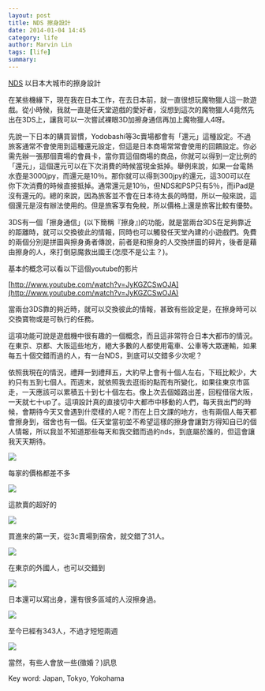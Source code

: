 ```yaml
---
layout: post
title: NDS 擦身設計
date: 2014-01-04 14:45
category: life
author: Marvin Lin
tags: [life]
summary: 
---
```


[](https://www.blogger.com/blogger.g?blogID=1774754660328305025)[NDS](https://www.blogger.com/blogger.g?blogID=1774754660328305025) 以日本大城市的擦身設計

  

在某些機緣下，現在我在日本工作，在去日本前，就一直很想玩魔物獵人這一款遊戲。從小時候，我就一直是任天堂遊戲的愛好者，沒想到這次的魔物獵人4竟然先出在3DS上，讓我可以一次嘗試裸眼3D加擦身通信再加上魔物獵人4呀。

  

先說一下日本的購買習慣，Yodobashi等3c賣場都會有「還元」這種設定。不過旅客通常不會使用到這種還元設定，但這是日本商場常常會使用的回饋設定。你必需先辦一張那個賣場的會員卡，當你買這個商場的商品，你就可以得到一定比例的「還元」，這個還元可以在下次消費的時候當現金抵掉。舉例來說，如果一台電熱水壺是3000jpy，而還元是10％。那你就可以得到300jpy的還元，這300可以在你下次消費的時候直接抵掉。通常還元是10％，但NDS和PSP只有5％，而iPad是沒有還元的。總的來說，因為旅客並不會在日本待太長的時間，所以一般來說，這個還元是沒有辦法使用的。但是旅客享有免稅，所以價格上還是旅客比較有優勢。

  

3DS有一個「擦身通信」(以下簡稱『擦身』)的功能，就是當兩台3DS在足夠靠近的距離時，就可以交換彼此的情報，同時也可以觸發任天堂內建的小遊戲們。免費的兩個分別是拼圖與擦身勇者傳說，前者是和擦身的人交換拼圖的碎片，後者是藉由擦身的人，來打倒惡魔救出國王(怎麼不是公主？)。

  

基本的概念可以看以下這個youtube的影片

[http://www.youtube.com/watch?v=JyKGZCSwOJA](http://www.youtube.com/watch?v=JyKGZCSwOJA)  
  
  

  

當兩台3DS靠的夠近時，就可以交換彼此的情報，甚致有些設定是，在擦身時可以交換寶物或是可執行的任務。

這項功能可說是遊戲機中很有趣的一個概念，而且這非常符合日本大都市的情況。在東京、京都、大阪這些地方，絕大多數的人都使用電車、公車等大眾運輸，如果每五十個交錯而過的人，有一台NDS，到底可以交錯多少次呢？

  

  

依照我現在的情況，禮拜一到禮拜五，大約早上會有十個人左右，下班比較少，大約只有五到七個人。而週末，就依照我去逛街的點而有所變化，如果往東京市區走，一天應該可以累積五十到七十個左右。像上次去個姬路出差，回程借宿大阪，一天就七十up了。這項設計真的直接切中大都市中移動的人們，每天我出門的時候，會期待今天又會遇到什麼樣的人呢？而在上日文課的地方，也有兩個人每天都會擦身到，宿舍也有一個。任天堂當初並不希望這樣的擦身會讓對方得知自已的個人情報，所以我並不知道那些每天和我交錯而過的nds，到底屬於誰的，但這會讓我天天期待。

  

[![](http://2.bp.blogspot.com/-sUPr1sv9zkk/UsglAr_cGxI/AAAAAAAACIg/pKQW-fGf7YI/s1600/IMG_0429.JPG)](http://2.bp.blogspot.com/-sUPr1sv9zkk/UsglAr_cGxI/AAAAAAAACIg/pKQW-fGf7YI/s1600/IMG_0429.JPG)

每家的價格都差不多

  

  

  

[![](http://4.bp.blogspot.com/-NGReWGw1s4U/UsglAJ3YFdI/AAAAAAAACIc/oh6OXJwTvRs/s1600/IMG_0430.JPG)](http://4.bp.blogspot.com/-NGReWGw1s4U/UsglAJ3YFdI/AAAAAAAACIc/oh6OXJwTvRs/s1600/IMG_0430.JPG)

這款賣的超好的

  

[![](http://2.bp.blogspot.com/-uyycA--71mY/UsglEoZYvgI/AAAAAAAACI0/MHOYhsceitE/s1600/IMG_0501.JPG)](http://2.bp.blogspot.com/-uyycA--71mY/UsglEoZYvgI/AAAAAAAACI0/MHOYhsceitE/s1600/IMG_0501.JPG)

買進來的第一天，從3c賣場到宿舍，就交錯了31人。

  

  

  

[![](http://1.bp.blogspot.com/-2mrUf47B_Mg/UsglFKB6ESI/AAAAAAAACI4/fCOsEGWOZ60/s1600/IMG_0509.JPG)](http://1.bp.blogspot.com/-2mrUf47B_Mg/UsglFKB6ESI/AAAAAAAACI4/fCOsEGWOZ60/s1600/IMG_0509.JPG)

在東京的外國人，也可以交錯到

  

  

  

  

[![](http://3.bp.blogspot.com/-hw46beXLH3Q/UsglHwG3HQI/AAAAAAAACJI/av7YesV9zws/s1600/IMG_0815.JPG)](http://3.bp.blogspot.com/-hw46beXLH3Q/UsglHwG3HQI/AAAAAAAACJI/av7YesV9zws/s1600/IMG_0815.JPG)

日本還可以寫出身，還有很多區域的人沒擦身過。

  

  

  

[![](http://2.bp.blogspot.com/-0lD34QxzbG8/UsglGu1KgcI/AAAAAAAACJA/4VbVL-bK610/s1600/IMG_0814.JPG)](http://2.bp.blogspot.com/-0lD34QxzbG8/UsglGu1KgcI/AAAAAAAACJA/4VbVL-bK610/s1600/IMG_0814.JPG)

至今已經有343人，不過才短短兩週

  

  

[![](http://3.bp.blogspot.com/-_-BaJld5nhM/UsglDhu4otI/AAAAAAAACIo/zBhS--hn5y0/s1600/IMG_0500.JPG)](http://3.bp.blogspot.com/-_-BaJld5nhM/UsglDhu4otI/AAAAAAAACIo/zBhS--hn5y0/s1600/IMG_0500.JPG)

當然，有些人會放一些(徵婚？)訊息

  

Key word: Japan, Tokyo, Yokohama